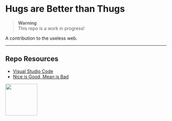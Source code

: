 # Hugs are Better than Thugs

> **Warning**  
> This repo is a work in progress!

A contribution to the useless web.

***

## Repo Resources

* [Visual Studio Code](https://code.visualstudio.com/) 
* [Nice is Good, Mean is Bad](https://www.youtube.com/watch?v=zzGl9vRqeaM&t=6s)

<a href="https://codeadam.ca">
<img src="https://codeadam.ca/images/code-block.png" width="100">
</a>
